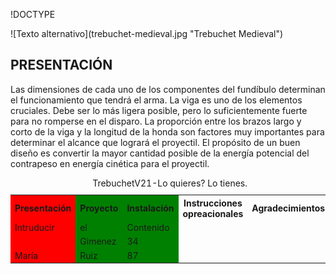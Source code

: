 !DOCTYPE
    

 <body>
![Texto alternativo](trebuchet-medieval.jpg "Trebuchet Medieval")
<h2>PRESENTACIÓN</h2>
<p>
Las dimensiones de cada uno de los componentes del fundíbulo determinan el funcionamiento que tendrá el arma. La viga es uno de los elementos cruciales. Debe ser lo más ligera posible, pero lo suficientemente fuerte para no romperse en el disparo. La proporción entre los brazos largo y corto de la viga y la longitud de la honda son factores muy importantes para determinar el alcance que logrará el proyectil. El propósito de un buen diseño es convertir la mayor cantidad posible de la energía potencial del contrapeso en energía cinética para el proyectil. </p>

<table>
  <caption>TrebuchetV21-Lo quieres? Lo tienes.</caption>
  <colgroup>
    <col span="1" style="background-color:red">
    <col span="2" style="background-color:green">
  </colgroup>
  <tr>
    <th>Presentación</th>
    <th>Proyecto</th> 
    <th>Instalación</th> 
    <th>Instrucciones opreacionales</th>
    <th>Agradecimientos</th> 
  </tr>
  <tr>
    <td>Intruducir</td>
    <td>el</td>
    <td>Contenido</td>
  </tr>
  <tr>
    <td></td>
    <td>Gimenez</td>
    <td>34</td>
  </tr>
  <tr>
    <td>María</td>
    <td>Ruiz</td>
    <td>87</td>
  </tr>
</table>
       </body>
</html>

